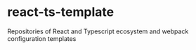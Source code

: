 # react-ts-template
Repositories of React and Typescript ecosystem and webpack configuration templates

